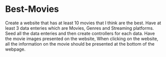 # Best-Movies

Create a website that has at least 10 movies that I think are the best.
Have at least 3 data enteries which are Movies, Genres and Streaming platforms.
Seed all the data enteries and then create controllers for each data. 
Have the movie images presented on the website,
When clicking on the website, all the information on the movie should be presented at the bottom of the webpage.

